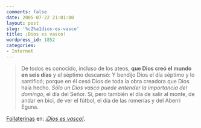 ```yaml
---
comments: false
date: 2005-07-22 21:01:00
layout: post
slug: '%c2%a1dios-es-vasco'
title: ¡Dios es vasco!
wordpress_id: 1852
categories:
- Internet
---
```


> De todos es conocido, incluso de los ateos, **que Dios creó el mundo en seis días** y el séptimo descansó: Y bendijo Dios el día séptimo y lo santificó; porque en él cesó Dios de toda la obra creadora que Dios haía hecho. _Sólo un Dios vasco puede entender la importancia del domingo_, el día del Señor. Sí, pero también el día de salir al monte, de andar en bici, de ver el fútbol, el día de las romerías y del Aberri Eguna.





[Follaterinas](http://follaterinas.blogspot.com/) en: [_¡Dios es vasco!_](http://follaterinas.blogspot.com/2005/07/dios-es-vasco.html).
